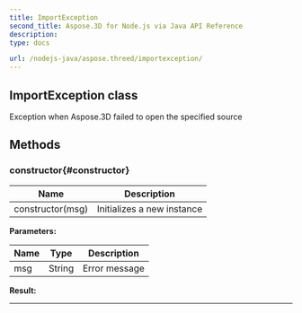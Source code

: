 ```yaml
---
title: ImportException 
second_title: Aspose.3D for Node.js via Java API Reference
description: 
type: docs

url: /nodejs-java/aspose.threed/importexception/
---
```

## ImportException class

  Exception when Aspose.3D failed to open the specified source


## Methods

### constructor{#constructor}

| Name | Description |
| --- | --- |
| constructor(msg) | Initializes a new instance | 

 **Parameters:**

| Name | Type | Description |
| --- | --- | --- |
| msg | String | Error message |

 **Result:**



---



